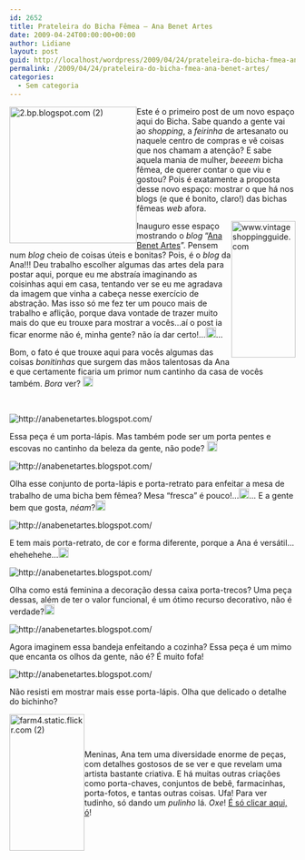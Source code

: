 ```yaml
---
id: 2652
title: Prateleira do Bicha Fêmea – Ana Benet Artes
date: 2009-04-24T00:00:00+00:00
author: Lidiane
layout: post
guid: http://localhost/wordpress/2009/04/24/prateleira-do-bicha-fmea-ana-benet-artes/
permalink: /2009/04/24/prateleira-do-bicha-fmea-ana-benet-artes/
categories:
  - Sem categoria
---
```

[<img title="2.bp.blogspot.com (2)" style="display:inline;margin-left:0;margin-right:0;border-width:0;" height="240" alt="2.bp.blogspot.com (2)" src="http://www.trololodemulher.com.br/blog/wp-content/uploads/2009/04/2bpblogspotcom2-thumb.jpg" width="224" align="left" border="0" />](http://www.trololodemulher.com.br/blog/wp-content/uploads/2009/04/2bpblogspotcom2.jpg) Este é o primeiro post de um novo espaço aqui do Bicha. Sabe quando a gente vai ao _shopping_, a _feirinha_ de artesanato ou naquele centro de compras e vê coisas que nos chamam a atenção? E sabe aquela mania de mulher, _beeeem_ bicha fêmea, de querer contar o que viu e gostou? Pois é exatamente a proposta desse novo espaço: mostrar o que há nos blogs (e que é bonito, claro!) das bichas fêmeas _web_ afora. 

[<img title="www.vintageshoppingguide.com" style="display:inline;margin-left:0;margin-right:0;border-width:0;" height="240" alt="www.vintageshoppingguide.com" src="http://www.trololodemulher.com.br/blog/wp-content/uploads/2009/04/wwwvintageshoppingguidecom-thumb.jpg" width="113" align="right" border="0" />](http://www.trololodemulher.com.br/blog/wp-content/uploads/2009/04/wwwvintageshoppingguidecom.jpg) Inauguro esse espaço mostrando o _blog_ “<a href="http://anabenetartes.blogspot.com/" target="_blank">Ana Benet Artes</a>”. Pensem num _blog_ cheio de coisas úteis e bonitas? Pois, é o _blog_ da Ana!!! Deu trabalho escolher algumas das artes dela para postar aqui, porque eu me abstraía imaginando as coisinhas aqui em casa, tentando ver se eu me agradava da imagem que vinha a cabeça nesse exercício de abstração. Mas isso só me fez ter um pouco mais de trabalho e aflição, porque dava vontade de trazer muito mais do que eu trouxe para mostrar a vocês…aí o post ia ficar enorme não é, minha gente? não ía dar certo!…[<img title="clip_image001[12]" style="display:inline;" height="18" alt="clip_image001[12]" src="http://www.trololodemulher.com.br/blog/wp-content/uploads/2009/04/clip-image00112-thumb6.gif" width="18" />](http://www.trololodemulher.com.br/blog/wp-content/uploads/2009/04/clip-image001127.gif)…

Bom, o fato é que trouxe aqui para vocês algumas das coisas _bonitinhas_ que surgem das mãos talentosas da Ana e que certamente ficaria um primor num cantinho da casa de vocês também. _Bora_ ver? [<img title="clip_image001[14]" style="display:inline;" height="18" alt="clip_image001[14]" src="http://www.trololodemulher.com.br/blog/wp-content/uploads/2009/04/clip-image00114-thumb4.gif" width="18" />](http://www.trololodemulher.com.br/blog/wp-content/uploads/2009/04/clip-image001144.gif)

&#160;

 <img title="http://anabenetartes.blogspot.com/" style="display:block;float:none;margin-left:auto;margin-right:auto;" alt="http://anabenetartes.blogspot.com/" src="http://3.bp.blogspot.com/_wY6ANpvaDHg/SbgiTJKw-JI/AAAAAAAAA9Q/YO4VxLqlWbA/s320/Artes+336.jpg" />

Essa peça é um porta-lápis. Mas também pode ser um porta pentes e escovas no cantinho da beleza da gente, não pode? [<img title="clip_image001" style="display:inline;" height="18" alt="clip_image001" src="http://www.trololodemulher.com.br/blog/wp-content/uploads/2009/04/clip-image001-thumb23.gif" width="18" />](http://www.trololodemulher.com.br/blog/wp-content/uploads/2009/04/clip-image00140.gif)

 <img title="http://anabenetartes.blogspot.com/" style="display:block;float:none;margin-left:auto;margin-right:auto;" alt="http://anabenetartes.blogspot.com/" src="http://1.bp.blogspot.com/_wY6ANpvaDHg/SbGaQOgNpeI/AAAAAAAAA74/DrDoAVmo2ow/s320/ARTES+CARLA+012.jpg" />

Olha esse conjunto de porta-lápis e porta-retrato para enfeitar a mesa de trabalho de uma bicha bem fêmea? Mesa “fresca” é pouco!…[<img title="clip_image001[4]" style="display:inline;" height="18" alt="clip_image001[4]" src="http://www.trololodemulher.com.br/blog/wp-content/uploads/2009/04/clip-image0014-thumb17.gif" width="18" />](http://www.trololodemulher.com.br/blog/wp-content/uploads/2009/04/clip-image001418.gif)… E a gente bem que gosta, _néam_?[<img title="clip_image001[6]" style="display:inline;" height="18" alt="clip_image001[6]" src="http://www.trololodemulher.com.br/blog/wp-content/uploads/2009/04/clip-image0016-thumb14.gif" width="18" />](http://www.trololodemulher.com.br/blog/wp-content/uploads/2009/04/clip-image001614.gif)

 <img title="http://anabenetartes.blogspot.com/" style="display:block;float:none;margin-left:auto;margin-right:auto;" alt="http://anabenetartes.blogspot.com/" src="http://1.bp.blogspot.com/_wY6ANpvaDHg/SbGbRH2dfzI/AAAAAAAAA8Q/jsbCfB19o2o/s320/ARTES+CARLA+016.jpg" /></p> </p> 

E tem mais porta-retrato, de cor e forma diferente, porque a Ana é versátil…ehehehehe…[<img title="clip_image001[8]" style="display:inline;" height="18" alt="clip_image001[8]" src="http://www.trololodemulher.com.br/blog/wp-content/uploads/2009/04/clip-image0018-thumb10.gif" width="18" />](http://www.trololodemulher.com.br/blog/wp-content/uploads/2009/04/clip-image001810.gif)

 <img title="http://anabenetartes.blogspot.com/" style="display:block;float:none;margin-left:auto;margin-right:auto;" alt="http://anabenetartes.blogspot.com/" src="http://1.bp.blogspot.com/_wY6ANpvaDHg/SZK23ahvBfI/AAAAAAAAA5Y/sZlXh-zt6fU/s320/fevereiro+2009+037.jpg" />

Olha como está feminina a decoração dessa caixa porta-trecos? Uma peça dessas, além de ter o valor funcional, é um ótimo recurso decorativo, não é verdade?[<img title="clip_image001[10]" style="display:inline;" height="18" alt="clip_image001[10]" src="http://www.trololodemulher.com.br/blog/wp-content/uploads/2009/04/clip-image00110-thumb4.gif" width="18" />](http://www.trololodemulher.com.br/blog/wp-content/uploads/2009/04/clip-image001105.gif)

 <img title="http://anabenetartes.blogspot.com/" style="display:block;float:none;margin-left:auto;margin-right:auto;" alt="http://anabenetartes.blogspot.com/" src="http://4.bp.blogspot.com/_wY6ANpvaDHg/STnAbZzPIxI/AAAAAAAAAhA/6L6mDc7i-sU/s320/dezembro+2008+002.jpg" />

Agora imaginem essa bandeja enfeitando a cozinha? Essa peça é um mimo que encanta os olhos da gente, não é? É muito fofa!

 <img title="http://anabenetartes.blogspot.com/" style="display:block;float:none;margin-left:auto;margin-right:auto;" alt="http://anabenetartes.blogspot.com/" src="http://4.bp.blogspot.com/_wY6ANpvaDHg/SNRCvYDoFpI/AAAAAAAAAQI/WwBEjJR7wtg/s320/artes+228.jpg" />

Não resisti em mostrar mais esse porta-lápis. Olha que delicado o detalhe do bichinho?

[<img title="farm4.static.flickr.com (2)" style="display:inline;margin-left:0;margin-right:0;border-width:0;" height="240" alt="farm4.static.flickr.com (2)" src="http://www.trololodemulher.com.br/blog/wp-content/uploads/2009/04/farm4staticflickrcom2-thumb.jpg" width="132" align="left" border="0" />](http://www.trololodemulher.com.br/blog/wp-content/uploads/2009/04/farm4staticflickrcom2.jpg) 

&#160;

&#160;

Meninas, Ana tem uma diversidade enorme de peças, com detalhes gostosos de se ver e que revelam uma artista bastante criativa. E há muitas outras criações como porta-chaves, conjuntos de bebê, farmacinhas, porta-fotos, e tantas outras coisas. Ufa! Para ver tudinho, só dando um _pulinho_ lá. _Oxe_! <a href="http://anabenetartes.blogspot.com/" target="_blank">É só clicar aqui, ó</a>!&#160;